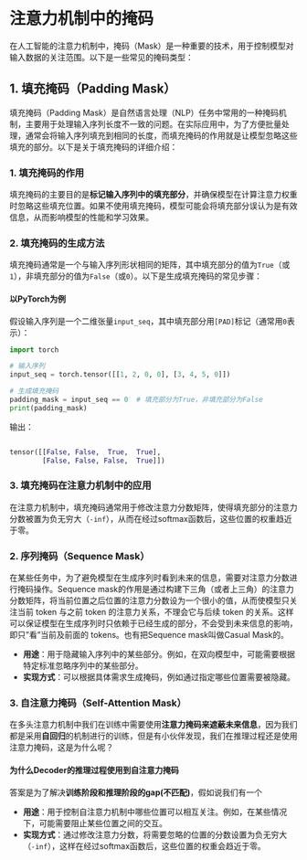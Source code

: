 # 注意力机制中的掩码

在人工智能的注意力机制中，掩码（Mask）是一种重要的技术，用于控制模型对输入数据的关注范围。以下是一些常见的掩码类型：

## 1. 填充掩码（Padding Mask）

填充掩码（Padding Mask）是自然语言处理（NLP）任务中常用的一种掩码机制，主要用于处理输入序列长度不一致的问题。在实际应用中，为了方便批量处理，通常会将输入序列填充到相同的长度，而填充掩码的作用就是让模型忽略这些填充的部分。以下是关于填充掩码的详细介绍：

### 1. **填充掩码的作用**

填充掩码的主要目的是**标记输入序列中的填充部分**，并确保模型在计算注意力权重时忽略这些填充位置。如果不使用填充掩码，模型可能会将填充部分误认为是有效信息，从而影响模型的性能和学习效果。

### 2. **填充掩码的生成方法**

填充掩码通常是一个与输入序列形状相同的矩阵，其中填充部分的值为`True`（或`1`），非填充部分的值为`False`（或`0`）。以下是生成填充掩码的常见步骤：

#### **以PyTorch为例**

假设输入序列是一个二维张量`input_seq`，其中填充部分用`[PAD]`标记（通常用`0`表示）：

```python
import torch

# 输入序列
input_seq = torch.tensor([[1, 2, 0, 0], [3, 4, 5, 0]])

# 生成填充掩码
padding_mask = input_seq == 0  # 填充部分为True，非填充部分为False
print(padding_mask)

```

输出：

```python

tensor([[False, False,  True,  True],
        [False, False, False,  True]])
```

### 3. **填充掩码在注意力机制中的应用**

在注意力机制中，填充掩码通常用于修改注意力分数矩阵，使得填充部分的注意力分数被置为负无穷大（`-inf`），从而在经过softmax函数后，这些位置的权重趋近于零。

### 2. 序列掩码（Sequence Mask）

在某些任务中，为了避免模型在生成序列时看到未来的信息，需要对注意力分数进行掩码操作。Sequence mask的作用是通过构建下三角（或者上三角）的注意力分数矩阵，将当前位置之后位置的注意力分数设为一个很小的值，从而使模型只关注当前 token 与之前 token 的注意力关系，不理会它与后续 token 的关系。这样可以保证模型在生成序列时只依赖于已经生成的部分，不会受到未来信息的影响，即只”看”当前及前面的 tokens。也有把Sequence mask叫做Casual Mask的。

- **用途**：用于隐藏输入序列中的某些部分。例如，在双向模型中，可能需要根据特定标准忽略序列中的某些部分。
- **实现方式**：可以根据具体需求生成掩码，例如通过指定哪些位置需要被隐藏。

### 3. 自注意力掩码（Self-Attention Mask）

在多头注意力机制中我们在训练中需要使用**注意力掩码来遮蔽未来信息**，因为我们都是采用**自回归**的机制进行的训练，但是有小伙伴发现，我们在推理过程还是使用注意力掩码，这是为什么呢？

#### 为什么Decoder的推理过程使用到自注意力掩码

答案是为了解决**训练阶段和推理阶段的gap(不匹配)**，假如说我们有一个

- **用途**：用于控制自注意力机制中哪些位置可以相互关注。例如，在某些情况下，可能需要阻止某些位置之间的交互。
- **实现方式**：通过修改注意力分数，将需要忽略的位置的分数设置为负无穷大（`-inf`），这样在经过softmax函数后，这些位置的权重会趋近于零。
